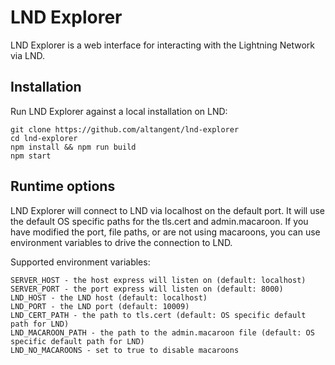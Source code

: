 # LND Explorer
LND Explorer is a web interface for interacting with the Lightning Network via LND.

## Installation

Run LND Explorer against a local installation on LND:
```
git clone https://github.com/altangent/lnd-explorer 
cd lnd-explorer
npm install && npm run build
npm start
```

## Runtime options

LND Explorer will connect to LND via localhost on the default port. It will use the default OS specific paths for the tls.cert and admin.macaroon. If you have modified the port, file paths, or are not using macaroons, you can use environment variables to drive the connection to LND.

Supported environment variables:
```
SERVER_HOST - the host express will listen on (default: localhost)
SERVER_PORT - the port express will listen on (default: 8000)
LND_HOST - the LND host (default: localhost)
LND_PORT - the LND port (default: 10009)
LND_CERT_PATH - the path to tls.cert (default: OS specific default path for LND)
LND_MACAROON_PATH - the path to the admin.macaroon file (default: OS specific default path for LND)
LND_NO_MACAROONS - set to true to disable macaroons
```
